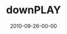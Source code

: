 ---
layout: message
category: message
series: "PLAY"
title: "downPLAY"
date: 2010-09-26-00-00
message_id: 639
sc-permalink-url: "http://soundcloud.com/crdschurch/downplay"
audio: "http://s3.amazonaws.com/crossroads-media/messages/audio/downplay.mp3"
audio-duration: "39:03"
description: "Jenny Baker talks about the importance of rest."
video: "http://s3.amazonaws.com/crossroads-media/messages/video/downplay.mp4"
video-duration: "39:08"
yt-video-id: "zttlsJOW2QY"
video-image: "http://s3.amazonaws.com/crossroads-media/images/downplay_still.jpg"
tag: 
 - baker
 - tome
 - play
 - rest
 - sabbath
explicit: false
---